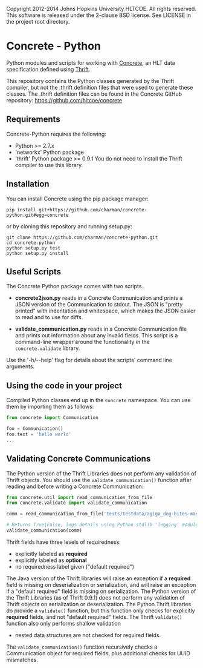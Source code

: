 Copyright 2012-2014 Johns Hopkins University HLTCOE. All rights
reserved.  This software is released under the 2-clause BSD license.
See LICENSE in the project root directory.

Concrete - Python
=================

Python modules and scripts for working with
[Concrete](https://github.com/hltcoe/concrete), an HLT data
specification defined using [Thrift](http://thrift.apache.org).

This repository contains the Python classes generated by the Thrift
compiler, but not the .thrift definition files that were used to
generate these classes.  The .thrift definition files can be found in
the Concrete GitHub repository: https://github.com/hltcoe/concrete

Requirements
------------

Concrete-Python requires the following:
* Python >= 2.7.x
* 'networkx' Python package
* 'thrift' Python package >= 0.9.1
You do not need to install the Thrift compiler to use this library.

Installation
------------

You can install Concrete using the pip package manager:

    pip install git+https://github.com/charman/concrete-python.git#egg=concrete

or by cloning this repository and running setup.py:

    git clone https://github.com/charman/concrete-python.git
    cd concrete-python
    python setup.py test
    python setup.py install

Useful Scripts
--------------

The Concrete Python package comes with two scripts.

* **concrete2json.py** reads in a Concrete Communication and prints a
  JSON version of the Communication to stdout.  The JSON is "pretty
  printed" with indentation and whitespace, which makes the JSON
  easier to read and to use for diffs.

* **validate_communication.py** reads in a Concrete Communication file
  and prints out information about any invalid fields.  This script is
  a command-line wrapper around the functionality in the
  `concrete.validate` library.

Use the '-h/--help' flag for details about the scripts' command line
arguments.


Using the code in your project
------------------------------

Compiled Python classes end up in the `concrete` namespace. You can
use them by importing them as follows:

```python
from concrete import Communication

foo = Communication()
foo.text = 'hello world'
...
```


Validating Concrete Communications
----------------------------------

The Python version of the Thrift Libraries does not perform any
validation of Thrift objects.  You should use the
`validate_communication()` function after reading and before writing a
Concrete Communication:

```python
from concrete.util import read_communication_from_file
from concrete.validate import validate_communication

comm = read_communication_from_file('tests/testdata/agiga_dog-bites-man.concrete')

# Returns True|False, logs details using Python stdlib 'logging' module
validate_communication(comm)
```

Thrift fields have three levels of requiredness:
* explicitly labeled as **required**
* explicitly labeled as **optional**
* no requiredness label given ("default required")

The Java version of the Thrift libraries will raise an exception if a
**required** field is missing on deserialization or serialization, and
will raise an exception if a "default required" field is missing on
serialization.  The Python version of the Thrift Libraries (as of
Thrift 0.9.1) does not perform any validation of Thrift objects on
serialization or deserialization.  The Python Thrift libraries do
provide a `validate()` function, but this function only checks for
explicitly **required** fields, and not "default required" fields.
The Thrift `validate()` function also only performs shallow validation
- nested data structures are not checked for required fields.

The `validate_communication()` function recursively checks a
Communication object for required fields, plus additional checks for
UUID mismatches.

